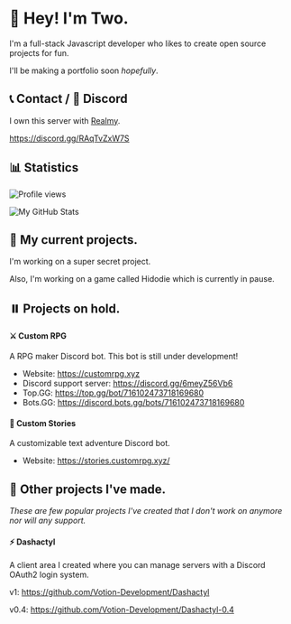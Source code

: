 # 👋 Hey! I'm Two.

I'm a full-stack Javascript developer who likes to create open source projects for fun.

I'll be making a portfolio soon *hopefully*.

## 📞 Contact / 💬 Discord

I own this server with [Realmy](https://github.com/ItsRealmy).

https://discord.gg/RAqTvZxW7S

## 📊 Statistics

![Profile views](https://komarev.com/ghpvc/?username=real2two)

![My GitHub Stats](https://github-readme-stats.vercel.app/api?username=real2two&show_icons=true&theme=dark)

## 📌 My current projects.

I'm working on a super secret project.

Also, I'm working on a game called Hidodie which is currently in pause.

## ⏸️ Projects on hold.

#### ⚔️ Custom RPG

A RPG maker Discord bot. This bot is still under development!

- Website: https://customrpg.xyz
- Discord support server: https://discord.gg/6meyZ56Vb6
- Top.GG: https://top.gg/bot/716102473718169680
- Bots.GG: https://discord.bots.gg/bots/716102473718169680

#### 📜 Custom Stories

A customizable text adventure Discord bot.

- Website: https://stories.customrpg.xyz/

## 📂 Other projects I've made.

*These are few popular projects I've created that I don't work on anymore nor will any support.*

#### ⚡ Dashactyl

A client area I created where you can manage servers with a Discord OAuth2 login system.

v1: https://github.com/Votion-Development/Dashactyl

v0.4: https://github.com/Votion-Development/Dashactyl-0.4
